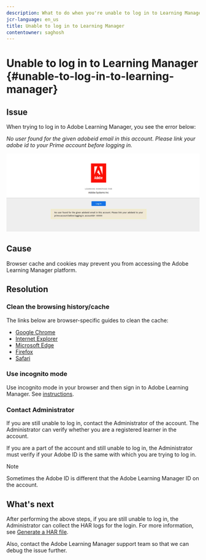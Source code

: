 ```yaml
---
description: What to do when you're unable to log in to Learning Manager.
jcr-language: en_us
title: Unable to log in to Learning Manager
contentowner: saghosh
---
```



# Unable to log in to Learning Manager {#unable-to-log-in-to-learning-manager}

## Issue

When trying to log in to Adobe Learning Manager, you see the error below:

*No user found for the given adobeid email in this account. Please link your adobe id to your Prime account before logging in.*

![](assets/prime-error-message.png) 

## Cause

Browser cache and cookies may prevent you from accessing the Adobe Learning Manager platform.

## Resolution

### Clean the browsing history/cache

The links below are browser-specific guides to clean the cache:

* [Google Chrome](https://support.google.com/accounts/answer/32050?co=GENIE.Platform%3DDesktop&hl=en)
* [Internet Explorer](https://kb.wisc.edu/page.php?id=1514)
* [Microsoft Edge](https://www.bitdefender.com/support/how-to-clear-the-cache-and-cookies%C2%A0in-microsoft-edge-1914.html)
* [Firefox](https://kb.iu.edu/d/ahic)
* [Safari](https://oit.colorado.edu/tutorial/clear-web-browser-cache-safari-6)

### Use incognito mode

Use incognito mode in your browser and then sign in to Adobe Learning Manager. See [instructions](https://support.google.com/chrome/answer/95464?co=GENIE.Platform%3DDesktop&hl=en&oco=0).

### Contact Administrator

If you are still unable to log in, contact the Administrator of the account. The Administrator can verify whether you are a registered learner in the account.

If you are a part of the account and still unable to log in,  the Administrator must verify if your Adobe ID is the same with which you are trying to log in. 

>[!NOTE]
>
>Sometimes the Adobe ID is different that the Adobe Learning Manager ID on the account.

## What's next

After performing the above steps, if you are still unable to log in, the Administrator can collect the HAR logs for the login. For more information, see [Generate a HAR file](https://helpx.adobe.com/captivate-prime/kb/generate-HAR-file.html).

Also, contact the Adobe Learning Manager support team so that we can debug the issue further.
